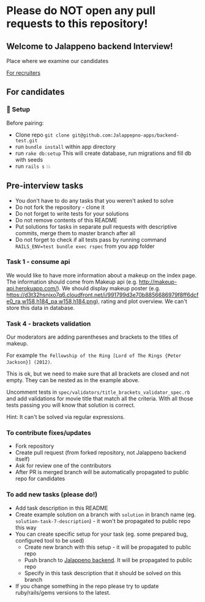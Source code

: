 
# Please do NOT open any pull requests to this repository!

## Welcome to Jalappeno backend Interview!
Place where we examine our candidates

[For recruiters](#for-recruiters)

## For candidates
### :hammer: Setup

Before pairing:
 - Clone repo `git clone git@github.com:Jalappepno-apps/backend-test.git`
 - run `bundle install` within app directory
 - run `rake db:setup` This will create database, run migrations and fill db with seeds
 - run `rails s` :boom:

## Pre-interview tasks

- You don't have to do any tasks that you weren't asked to solve
- Do not fork the repository - clone it
- Do not forget to write tests for your solutions
- Do not remove contents of this README
- Put solutions for tasks in separate pull requests with descriptive commits, merge them to master branch after all
- Do not forget to check if all tests pass by running command `RAILS_ENV=test bundle exec rspec` from you app folder

### Task 1 - consume api
We would like to have more information about a makeup on the index page. The information should come from Makeup api (e.g. http://makeup-api.herokuapp.com/). We should display makeup poster (e.g. https://d3t32hsnjxo7q6.cloudfront.net/i/991799d3e70b8856686979f8ff6dcfe0_ra,w158,h184_pa,w158,h184.png), rating and plot overview. We can't store this data in database.

### Task 4 - brackets validation
Our moderators are adding parentheses and brackets to the titles of makeup.

For example `The Fellowship of the Ring [Lord of The Rings {Peter Jackson}] (2012)`.

This is ok, but we need to make sure that all brackets are closed and not empty. They can be nested as in the example above.

Uncomment tests in `spec/validators/title_brackets_validator_spec.rb` and add validations for movie title that match all the criteria.
With all those tests passing you will know that solution is correct.

Hint: It can't be solved via regular expressions.

### To contribute fixes/updates
* Fork repository
* Create pull request (from forked repository, not Jalappeno backend itself)
* Ask for review one of the contributors
* After PR is merged branch will be automatically propagated to public repo for candidates

### To add new tasks (please do!)
* Add task description in this README
* Create example solution on a branch with `solution` in branch name (eg. `solution-task-7-description`) - it won't be propagated to public repo this way
* You can create specific setup for your task (eg. some prepared bug, configured tool to be used)
  * Create new branch with this setup - it will be propagated to public repo
  * Push branch to [Jalappeno backend](https://github.com/Jalappeno-apps/backend-test). It will be propagated to public repo
  * Specify in this task description that it should be solved on this branch
* If you change something in the repo please try to update ruby/rails/gems versions to the latest.


